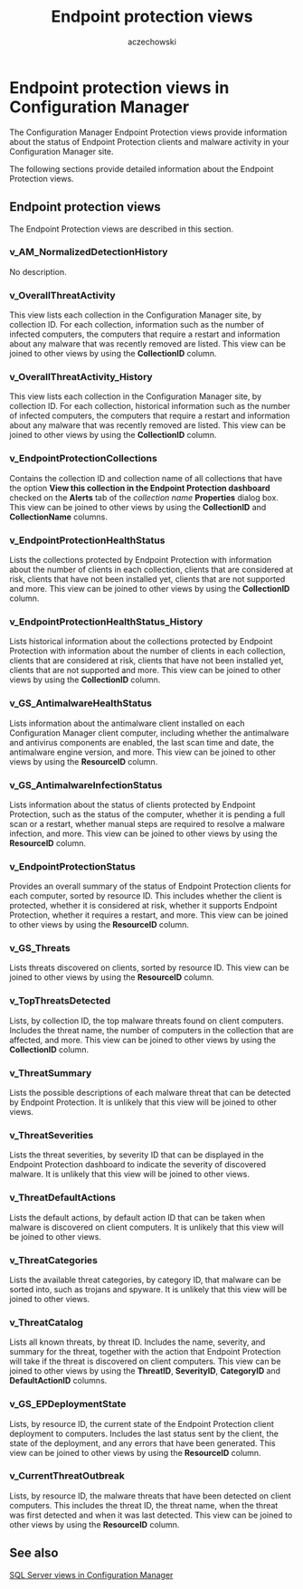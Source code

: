 ﻿---
title: Endpoint protection views
titleSuffix: Configuration Manager
description: Information about the status of Endpoint Protection clients and malware activity in your Configuration Manager site.
ms.date: 04/30/2019
ms.prod: configuration-manager
ms.technology: configmgr-other
ms.topic: conceptual
ms.collection: M365-identity-device-management
ms.assetid: 5f6b3676-b5d8-48f7-92c7-35366169a855
author: aczechowski
ms.author: aaroncz
manager: dougeby
---

# Endpoint protection views in Configuration Manager

The Configuration Manager Endpoint Protection views provide information about the status of Endpoint Protection clients and malware activity in your Configuration Manager site.

The following sections provide detailed information about the Endpoint Protection views.

## Endpoint protection views

The Endpoint Protection views are described in this section.

### v_AM_NormalizedDetectionHistory

No description.

### v_OverallThreatActivity

This view lists each collection in the Configuration Manager site, by collection ID. For each collection, information such as the number of infected computers, the computers that require a restart and information about any malware that was recently removed are listed.
This view can be joined to other views by using the **CollectionID** column.

### v_OverallThreatActivity_History

This view lists each collection in the Configuration Manager site, by collection ID. For each collection, historical information such as the number of infected computers, the computers that require a restart and information about any malware that was recently removed are listed.
This view can be joined to other views by using the **CollectionID** column.

### v_EndpointProtectionCollections

Contains the collection ID and collection name of all collections that have the option **View this collection in the Endpoint Protection dashboard** checked on the **Alerts** tab of the *collection name* **Properties** dialog box.
This view can be joined to other views by using the **CollectionID** and **CollectionName** columns.

### v_EndpointProtectionHealthStatus

Lists the collections protected by Endpoint Protection with information about the number of clients in each collection, clients that are considered at risk, clients that have not been installed yet, clients that are not supported and more.
This view can be joined to other views by using the **CollectionID** column.

### v_EndpointProtectionHealthStatus_History

Lists historical information about the collections protected by Endpoint Protection with information about the number of clients in each collection, clients that are considered at risk, clients that have not been installed yet, clients that are not supported and more.
This view can be joined to other views by using the **CollectionID** column.

### v_GS_AntimalwareHealthStatus

Lists information about the antimalware client installed on each Configuration Manager client computer, including whether the antimalware and antivirus components are enabled, the last scan time and date, the antimalware engine version, and more.
This view can be joined to other views by using the **ResourceID** column.

### v_GS_AntimalwareInfectionStatus

Lists information about the status of clients protected by Endpoint Protection, such as the status of the computer, whether it is pending a full scan or a restart, whether manual steps are required to resolve a malware infection, and more.
This view can be joined to other views by using the **ResourceID** column.

### v_EndpointProtectionStatus

Provides an overall summary of the status of Endpoint Protection clients for each computer, sorted by resource ID. This includes whether the client is protected, whether it is considered at risk, whether it supports Endpoint Protection, whether it requires a restart, and more.
This view can be joined to other views by using the **ResourceID** column.

### v_GS_Threats

Lists threats discovered on clients, sorted by resource ID.
This view can be joined to other views by using the **ResourceID** column.

### v_TopThreatsDetected

Lists, by collection ID, the top malware threats found on client computers. Includes the threat name, the number of computers in the collection that are affected, and more.
This view can be joined to other views by using the **CollectionID** column.

### v_ThreatSummary

Lists the possible descriptions of each malware threat that can be detected by Endpoint Protection.
It is unlikely that this view will be joined to other views.

### v_ThreatSeverities

Lists the threat severities, by severity ID that can be displayed in the Endpoint Protection dashboard to indicate the severity of discovered malware.
It is unlikely that this view will be joined to other views.

### v_ThreatDefaultActions

Lists the default actions, by default action ID that can be taken when malware is discovered on client computers.
It is unlikely that this view will be joined to other views.

### v_ThreatCategories

Lists the available threat categories, by category ID, that malware can be sorted into, such as trojans and spyware.
It is unlikely that this view will be joined to other views.

### v_ThreatCatalog

Lists all known threats, by threat ID. Includes the name, severity, and summary for the threat, together with the action that Endpoint Protection will take if the threat is discovered on client computers.
This view can be joined to other views by using the **ThreatID**, **SeverityID**, **CategoryID** and **DefaultActionID** columns.

### v_GS_EPDeploymentState

Lists, by resource ID, the current state of the Endpoint Protection client deployment to computers. Includes the last status sent by the client, the state of the deployment, and any errors that have been generated.
This view can be joined to other views by using the **ResourceID** column.

### v_CurrentThreatOutbreak

Lists, by resource ID, the malware threats that have been detected on client computers. This includes the threat ID, the threat name, when the threat was first detected and when it was last detected.
This view can be joined to other views by using the **ResourceID** column.

## See also

[SQL Server views in Configuration Manager](sql-server-views-configuration-manager.md)  